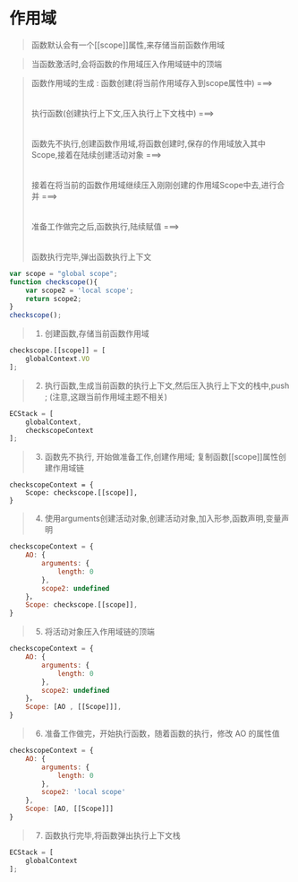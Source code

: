 # 作用域

> 函数默认会有一个[[scope]]属性,来存储当前函数作用域

> 当函数激活时,会将函数的作用域压入作用域链中的顶端

> 函数作用域的生成 : 
函数创建(将当前作用域存入到scope属性中) ===> <br/> <br/>  
执行函数(创建执行上下文,压入执行上下文栈中) ===>  <br/> <br/>  
函数先不执行,创建函数作用域,将函数创建时,保存的作用域放入其中Scope,接着在陆续创建活动对象 ===> <br/>   <br/>  
接着在将当前的函数作用域继续压入刚刚创建的作用域Scope中去,进行合并  ===>  <br/>   <br/>  
准备工作做完之后,函数执行,陆续赋值 ===>  <br/>   <br/>  
函数执行完毕,弹出函数执行上下文


```js
var scope = "global scope";
function checkscope(){
    var scope2 = 'local scope';
    return scope2;
}
checkscope();
```
> 1. 创建函数,存储当前函数作用域
```js
checkscope.[[scope]] = [
    globalContext.VO
];
```
> 2. 执行函数,生成当前函数的执行上下文,然后压入执行上下文的栈中,push ; (注意,这跟当前作用域主题不相关)
```js
ECStack = [
    globalContext,
    checkscopeContext
];
```
> 3. 函数先不执行, 开始做准备工作,创建作用域; 复制函数[[scope]]属性创建作用域链
```
checkscopeContext = {
    Scope: checkscope.[[scope]],
}
```
> 4. 使用arguments创建活动对象,创建活动对象,加入形参,函数声明,变量声明
```js
checkscopeContext = {
    AO: {
        arguments: {
            length: 0
        },
        scope2: undefined
    }，
    Scope: checkscope.[[scope]],
}
```
> 5. 将活动对象压入作用域链的顶端
```js
checkscopeContext = {
    AO: {
        arguments: {
            length: 0
        },
        scope2: undefined
    }，
    Scope: [AO , [[Scope]]],
}
```
> 6. 准备工作做完，开始执行函数，随着函数的执行，修改 AO 的属性值
```js
checkscopeContext = {
    AO: {
        arguments: {
            length: 0
        },
        scope2: 'local scope'
    },
    Scope: [AO, [[Scope]]]
}
```
> 7. 函数执行完毕,将函数弹出执行上下文栈
```js
ECStack = [
    globalContext
];
```